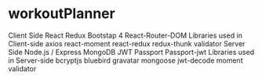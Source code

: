 ﻿# workoutPlanner
Client Side
 React
 Redux
 Bootstap 4
 React-Router-DOM
Libraries used in Client-side
 axios
 react-moment
 react-redux
 redux-thunk
 validator
Server Side
 Node.js / Express
 MongoDB
 JWT
 Passport
 Passport-jwt
Libraries used in Server-side
 bcryptjs
 bluebird
 gravatar
 mongoose
 jwt-decode
 moment
 validator
